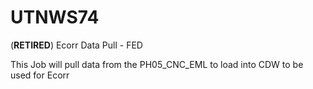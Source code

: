 # UTNWS74
(**RETIRED**) Ecorr Data Pull - FED

This Job will pull data from the PH05_CNC_EML to load into CDW to be used for Ecorr
